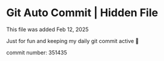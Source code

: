 # Git Auto Commit | Hidden File

This file was added Feb 12, 2025

Just for fun and keeping my daily git commit active 🤪

commit number: 351435
